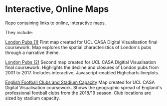 # Interactive, Online Maps

Repo containing links to online, interactive maps.

They include:

[London Pubs (1)](https://russhowd.github.io/pubs1/)
First map created for UCL CASA Digital Visualisation final coursework. Map explores the spatial characteristics of London's pubs through a narrative theme.

[London Pubs (2)](https://russhowd.github.io/pubs2/)
Second map created for UCL CASA Digitial Visualisation final coursework. Highlights the decline and closures of London pubs from 2001 to 2017. Includes interactive, Javascript-enabled Highcharts lineplots.

[English Football Clubs and Stadium Capacity](https://russhowd.github.io/EFL/)
Map created for UCL CASA Digital Visualisation coursework. Shows the geographic spread of England's professional football clubs from the 2018/19 season. Club locations are sized by stadium capacity. 
